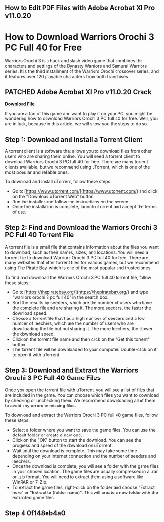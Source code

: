 ## How to Edit PDF Files with Adobe Acrobat XI Pro v11.0.20

  
# How to Download Warriors Orochi 3 PC Full 40 for Free
 
Warriors Orochi 3 is a hack and slash video game that combines the characters and settings of the Dynasty Warriors and Samurai Warriors series. It is the third installment of the Warriors Orochi crossover series, and it features over 120 playable characters from both franchises.
 
## PATCHED Adobe Acrobat XI Pro v11.0.20 Crack


[**Download File**](https://www.google.com/url?q=https%3A%2F%2Furluss.com%2F2tKFmw&sa=D&sntz=1&usg=AOvVaw39eDiXD6J4s3N7GbzTQob6)

 
If you are a fan of this game and want to play it on your PC, you might be wondering how to download Warriors Orochi 3 PC full 40 for free. Well, you are in luck, because in this article, we will show you the steps to do so.
 
## Step 1: Download and Install a Torrent Client
 
A torrent client is a software that allows you to download files from other users who are sharing them online. You will need a torrent client to download Warriors Orochi 3 PC full 40 for free. There are many torrent clients available, but we recommend using uTorrent, which is one of the most popular and reliable ones.
 
To download and install uTorrent, follow these steps:
 
- Go to [https://www.utorrent.com/](https://www.utorrent.com/) and click on the "Download uTorrent Web" button.
- Run the installer and follow the instructions on the screen.
- Once the installation is complete, launch uTorrent and accept the terms of use.

## Step 2: Find and Download the Warriors Orochi 3 PC Full 40 Torrent File
 
A torrent file is a small file that contains information about the files you want to download, such as their names, sizes, and locations. You will need a torrent file to download Warriors Orochi 3 PC full 40 for free. There are many websites that offer torrent files for various games, but we recommend using The Pirate Bay, which is one of the most popular and trusted ones.
 
To find and download the Warriors Orochi 3 PC full 40 torrent file, follow these steps:

- Go to [https://thepiratebay.org/](https://thepiratebay.org/) and type "warriors orochi 3 pc full 40" in the search box.
- Sort the results by seeders, which are the number of users who have the complete file and are sharing it. The more seeders, the faster the download speed.
- Choose a torrent file that has a high number of seeders and a low number of leechers, which are the number of users who are downloading the file but not sharing it. The more leechers, the slower the download speed.
- Click on the torrent file name and then click on the "Get this torrent" button.
- The torrent file will be downloaded to your computer. Double-click on it to open it with uTorrent.

## Step 3: Download and Extract the Warriors Orochi 3 PC Full 40 Game Files
 
Once you open the torrent file with uTorrent, you will see a list of files that are included in the game. You can choose which files you want to download by checking or unchecking them. We recommend downloading all of them to avoid any errors or missing files.
 
To download and extract the Warriors Orochi 3 PC full 40 game files, follow these steps:

- Select a folder where you want to save the game files. You can use the default folder or create a new one.
- Click on the "OK" button to start the download. You can see the progress and speed of the download on uTorrent.
- Wait until the download is complete. This may take some time depending on your internet connection and the number of seeders and leechers.
- Once the download is complete, you will see a folder with the game files in your chosen location. The game files are usually compressed in a .rar or .zip format. You will need to extract them using a software like WinRAR or 7-Zip.
- To extract the game files, right-click on the folder and choose "Extract here" or "Extract to (folder name)". This will create a new folder with the extracted game files.

## Step 4 0f148eb4a0
